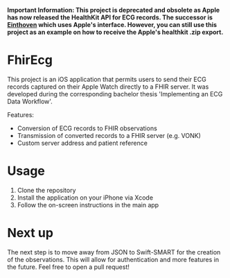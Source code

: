 **Important Information: This project is deprecated and obsolete as Apple has now released the HealthKit API for ECG records. The successor is [Einthoven](https://github.com/ylboerner/Einthoven) which uses Apple's interface. However, you can still use this project as an example on how to receive the Apple's healthkit .zip export.**

# FhirEcg

This project is an iOS application that permits users to send their ECG records captured on their Apple Watch directly to a FHIR server. It was developed during the corresponding bachelor thesis 'Implementing an ECG Data Workflow'. 

Features: 
- Conversion of ECG records to FHIR observations
- Transmission of converted records to a FHIR server (e.g. VONK)
- Custom server address and patient reference

# Usage

1. Clone the repository
2. Install the application on your iPhone via Xcode
3. Follow the on-screen instructions in the main app

# Next up

The next step is to move away from JSON to Swift-SMART for the creation of the observations. This will allow for authentication and more features in the future. Feel free to open a pull request!
